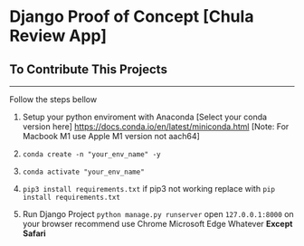 # Django Proof of Concept [Chula Review App]

## To Contribute This Projects

-----

Follow the steps bellow

1. Setup your python enviroment with Anaconda
[Select your conda version here] https://docs.conda.io/en/latest/miniconda.html
[Note: For Macbook M1 use Apple M1 version not aach64]

2. `conda create -n "your_env_name" -y`
3. `conda activate "your_env_name"`
4. `pip3 install requirements.txt` if pip3 not working replace with `pip install requirements.txt`
5. Run Django Project `python manage.py runserver`
open `127.0.0.1:8000` on your browser recommend use Chrome Microsoft Edge Whatever **Except Safari**